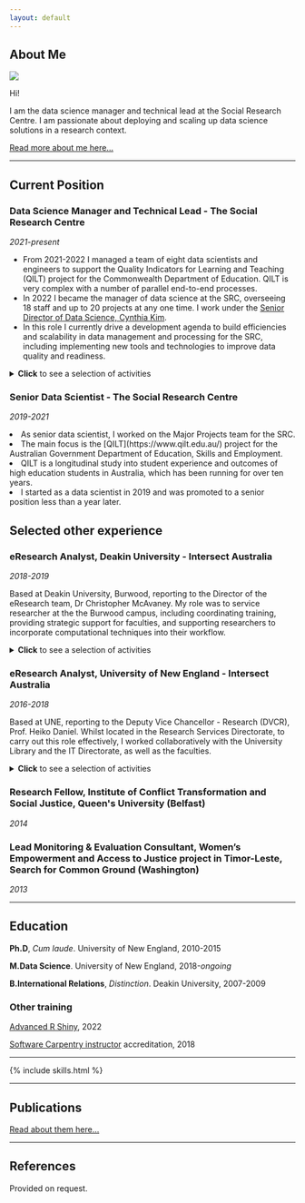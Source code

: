 ```yaml
---
layout: default
---
```



## About Me

<img class="profile-picture" src="photo.jpg">

Hi! 

I am the data science manager and technical lead at the Social Research Centre. I am passionate about deploying and scaling up data science solutions in a research context. 

[Read more about me here...](https://paddytobias.github.io/about/)

---

## Current Position

### Data Science Manager and Technical Lead - The Social Research Centre
<em>2021-present</em>

- From 2021-2022 I managed a team of eight data scientists and engineers to support the Quality Indicators for Learning and Teaching (QILT) project for the Commonwealth Department of Education. QILT is very complex with a number of parallel end-to-end processes.
- In 2022 I became the manager of data science at the SRC, overseeing 18 staff and up to 20 projects at any one time. I work under the [Senior Director of Data Science, Cynthia Kim](https://srcentre.com.au/employees/cynthia-kim).
- In this role I currently drive a development agenda to build efficiencies and scalability in data management and processing for the SRC, including implementing new tools and technologies to improve data quality and readiness.

<details>
    <summary><b>Click</b> to see a selection of activities</summary>
    <p></p>
    <li>I collaborate with teams across the company to design and implement data pipelines and workflows for various projects.</li>
    <li>I continually provide consultation and advice to researchers and business leaders on data and software management techniques.</li>
    <li>One notable project I'm working on at the moment is the SRC's unique project, [Life in Australia study](https://srcentre.com.au/our-research/life-in-australia-study). Specifically my role is to help rebuild the data warehouse backend and associated workflows. This is a six month project, expected to complete in June 2023.</li>
</details>


### Senior Data Scientist - The Social Research Centre
<em>2019-2021</em>
<p></p>
<li>As senior data scientist, I worked on the Major Projects team for the SRC.</li>
<li>The main focus is the [QILT](https://www.qilt.edu.au/) project for the Australian Government Department of Education, Skills and Employment.</li>
<li>QILT is a longitudinal study into student experience and outcomes of high education students in Australia, which has been running for over ten years.</li>
<li>I started as a data scientist in 2019 and was promoted to a senior position less than a year later.</li>

## Selected other experience

### eResearch Analyst, Deakin University - Intersect Australia
<em>2018-2019</em>

Based at Deakin University, Burwood, reporting to the Director of the eResearch team, Dr Christopher McAvaney. My role was to service researcher at the the Burwood campus, including coordinating training, providing strategic support for faculties, and supporting researchers to incorporate computational techniques into their workflow.

<details>
<summary><b>Click</b> to see a selection of activities</summary>
<p>
<b>Education & Training</b></p>
<li>I coordinated Intersect's training program at Deakin, delivering the programming, data science and data management courses on campus. A colleague and I deliver all the training at Deakin. We delivered +40 courses in 2019.</li>
<li>I worked to improve the experience of participants inside and outside of the courses, building up a network of interested researchers and systematically notifying them when courses become available. I have found that this has built a community of researchers interested in upskilling, which has facilitated peer-to-peer learning.</li>
<li>I regularly presented to HDRs, post-doctoral fellows and academics on data and software management techniques, eResearch capabilities, and help researchers in their projects through consultation and advice.</li>
<p><b>Research Project Consultancies</b></p>
<p>
Worked with a researcher to harvest and analyse Twitter data. I have developed him a Twitter scraper and am now helping him to conduct natural language processing to interpret the text data. 
</p>
</details>

### eResearch Analyst, University of New England - Intersect Australia
<em>2016-2018</em>

Based at UNE, reporting to the Deputy Vice Chancellor - Research (DVCR), Prof. Heiko Daniel. Whilst located in the Research Services Directorate, to carry out this role effectively, I worked collaboratively with the University Library and the IT Directorate, as well as the faculties.

<details><summary><b>Click</b> to see a selection of activities</summary>
<p><b>Strategic Initiatives</b></p>
<li>I chaired the University's <a href="http://www.une.edu.au/research/digital-research-support/eresearch-committee">eResearch Committee</a>, a committee sponsored by the DVCR, since August 2016, established to advance the university's eResearch services. As chair, I led the investigation of various university eResearch capabilities; oversaw the committee's restructure and renewal; and reported to the University Research Committee and the DVCR as required.</li>
<li>Initiating and leading a year-long, university-wide Research Data Management project. This project functioned to build awareness amongst researchers of university services including the institutional cloud storage platform, Cloud.UNE; positively affect cultural change with regard to research data management; streamline inter-department workflows and advocate for further investment into infrastructure capabilities; and automate weekly reports on UNE researchers' usage of Cloud.UNE. This project saw a 300% increase in Cloud.UNE accounts.</li>
<li>Member of a team establishing a Researcher Support Network at UNE, to support researcher support staff to carry out their roles effectively. ReSuN is intended to open communication channels between faculty-based staff and central services staff.</li>
<li>I conducted a <a href="https://github.com/paddytobias/eResearchImpactEngagement">web-scraping and text analysis project</a> to support UNE's preparation for the Research Engagement and Impact assessment, using 2014 submissions to the UK REF Impact assessment.</li>

<p><b>Research Project Consultancies</b></p>
<li>Providing eResearch support to an ARC Discovery Project in digital musicology led by Dr Jason Stoessel since 2016. I also supported the successful application for a successive ARC Discovery grant awarded to Dr Stoessel and his colleague, Dr Denis Collins (UQ). My work in this project involved leading the migration and formatting ~9,000 data records from a FileMaker Pro database into an open source online database repository called Muscat using database techniques; scripting <a href="https://github.com/IntersectAustralia/muscat-join-script">bug fixes in Python and SQL</a>; and project management. <a href="https://www.canons.org.au/catalog">Canonic Techniques website</a> is now live.</li>
<li>In 2016-17, I initiated and led the <a href="https://projects.ands.org.au/id/CEP13">Ngan'gi Language Collection Enhancement project</a> for A/Prof. Nick Reid, funded by the Australian National Data Service. This including scoping realistic web-based solutions for A/Prof Reid's requirements; managing the execution of the project from start to finish; and coordinating user acceptance testing, content migration and training. A/Prof Reid and I <a href="https://conference.eresearch.edu.au/2017/08/improving-the-online-profile-of-the-ngangi-language-collection/">presented the project</a> at the 2017 eResearch Australasia conference.</li>
</details>

### Research Fellow, Institute of Conflict Transformation and Social Justice, Queen's University (Belfast)
<em>2014</em>

### Lead Monitoring & Evaluation Consultant, Women’s Empowerment and Access to Justice project in Timor-Leste, Search for Common Ground (Washington)
<em>2013</em>

---

## Education
**Ph.D**, *Cum laude*. University of New England, 2010-2015


**M.Data Science**. University of New England, 2018-*ongoing*


**B.International Relations**, *Distinction*. Deakin University, 2007-2009


### Other training

[Advanced R Shiny](https://www.epi-interactive.com/events/r-shiny-masterclass-series-2022/#advanced), 2022

[Software Carpentry instructor](https://software-carpentry.org/) accreditation, 2018

---

{% include skills.html %}

---

## Publications

[Read about them here...](https://paddytobias.github.io/publications/)

---

## References

Provided on request.
